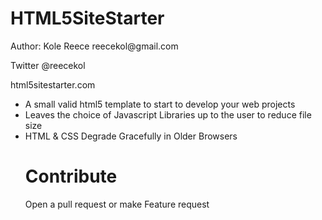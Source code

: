 <h1>HTML5SiteStarter</h1>
<p>Author: Kole Reece reecekol@gmail.com</p>
<p>Twitter @reecekol</p>
<p>html5sitestarter.com</p>

<ul>
<li>A small valid html5 template to start to develop your web projects</li>
<li>Leaves the choice of Javascript Libraries up to the user to reduce file size</li>
<li>HTML & CSS Degrade Gracefully in Older Browsers</li>
<h1>Contribute</h1>
<p>Open a pull request or make  Feature request</p>
